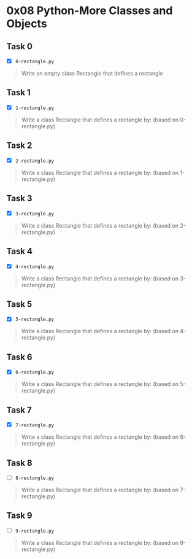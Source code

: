 # 0x08 Python-More Classes and Objects

## Task 0
- [x] `0-rectangle.py`
> Write an empty class Rectangle that defines a rectangle

## Task 1
- [x] `1-rectangle.py`
> Write a class Rectangle that defines a rectangle by: (based on 0-rectangle.py)

## Task 2
- [x] `2-rectangle.py`
> Write a class Rectangle that defines a rectangle by: (based on 1-rectangle.py)

## Task 3
- [x] `3-rectangle.py`
> Write a class Rectangle that defines a rectangle by: (based on 2-rectangle.py)

## Task 4
- [x] `4-rectangle.py`
> Write a class Rectangle that defines a rectangle by: (based on 3-rectangle.py)

## Task 5
- [x] `5-rectangle.py`
> Write a class Rectangle that defines a rectangle by: (based on 4-rectangle.py)

## Task 6
- [x] `6-rectangle.py`
> Write a class Rectangle that defines a rectangle by: (based on 5-rectangle.py)

## Task 7
- [x] `7-rectangle.py`
> Write a class Rectangle that defines a rectangle by: (based on 6-rectangle.py)

## Task 8
- [ ] `8-rectangle.py`
> Write a class Rectangle that defines a rectangle by: (based on 7-rectangle.py)

## Task 9
- [ ] `9-rectangle.py`
> Write a class Rectangle that defines a rectangle by: (based on 8-rectangle.py)
